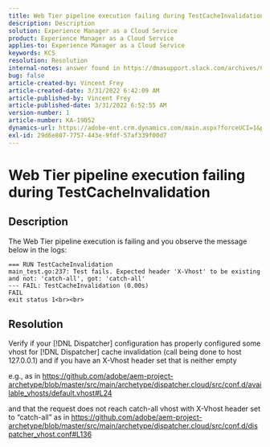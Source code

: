 ```yaml
---
title: Web Tier pipeline execution failing during TestCacheInvalidation
description: Description
solution: Experience Manager as a Cloud Service
product: Experience Manager as a Cloud Service
applies-to: Experience Manager as a Cloud Service
keywords: KCS
resolution: Resolution
internal-notes: answer found in https://dmasupport.slack.com/archives/C013SBSHPKK/p1645102872540889?thread_ts=1645102277.855389&cid=C013SBSHPKK
bug: false
article-created-by: Vincent Frey
article-created-date: 3/31/2022 6:42:09 AM
article-published-by: Vincent Frey
article-published-date: 3/31/2022 6:52:55 AM
version-number: 1
article-number: KA-19052
dynamics-url: https://adobe-ent.crm.dynamics.com/main.aspx?forceUCI=1&pagetype=entityrecord&etn=knowledgearticle&id=4a8a30af-bdb0-ec11-9840-0022480bde18
exl-id: 29d6e807-7757-443e-9fdf-57af339f00d7
---
```

# Web Tier pipeline execution failing during TestCacheInvalidation

## Description


The Web Tier pipeline execution is failing and you observe the message below in the logs:
```
=== RUN TestCacheInvalidation
main_test.go:237: Test fails. Expected header 'X-Vhost' to be existing and not: 'catch-all', got: 'catch-all'
--- FAIL: TestCacheInvalidation (0.00s)
FAIL
exit status 1<br><br>
```


## Resolution


Verify if your [!DNL Dispatcher] configuration has properly configured some vhost for [!DNL Dispatcher] cache invalidation (call being done to host 127.0.0.1) and if you have an X-Vhost header set that is neither empty

 e.g., as in https://github.com/adobe/aem-project-archetype/blob/master/src/main/archetype/dispatcher.cloud/src/conf.d/available_vhosts/default.vhost#L24
 
 and that the request does not reach catch-all vhost with X-Vhost header set to “catch-all” as in https://github.com/adobe/aem-project-archetype/blob/master/src/main/archetype/dispatcher.cloud/src/conf.d/dispatcher_vhost.conf#L136
